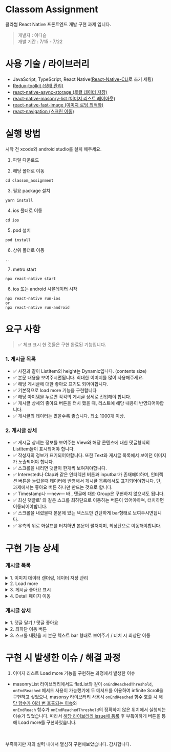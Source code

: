 # Classom Assignment

클라썸 React Native 프론트엔드 개발 구현 과제 입니다.

> 개발자 : 이다슬<br>
> 개발 기간 : 7/15 - 7/22

# 사용 기술 / 라이브러리

- JavaScript, TypeScript, React Native([React-Native-CLI](https://reactnative.dev/docs/environment-setup)로 초기 세팅)
- [Redux-toolkit (상태 관리)](https://redux-toolkit.js.org/)
- [react-native-async-storage (로컬 데이터 저장)](https://reactnative.dev/docs/asyncstorage)
- [react-native-masonry-list (이미지 리스트 레이아웃)](https://github.com/hyochan/react-native-masonry-list#readme)
- [react-native-fast-image (이미지 로딩 최적화)](https://github.com/DylanVann/react-native-fast-image#readme)
- [react-navigation (스크린 이동)](https://reactnavigation.org/docs/getting-started/)

# 실행 방법

시작 전 xcode와 android studio를 설치 해주세요.

1. 파일 다운로드

2. 해당 폴더로 이동

```
cd classom_assignment
```

3. 필요 package 설치

```
yarn install
```

4. ios 폴더로 이동

```
cd ios
```

5. pod 설치

```
pod install
```

6. 상위 폴더로 이동

```
..
```

7. metro start

```
npx react-native start
```

6. ios 또는 android 시뮬레이터 시작

```
npx react-native run-ios
or
npx react-native run-android
```

# 요구 사항

> ✅ 체크 표시 한 것들은 구현 완료된 기능입니다.

### 1. 게시글 목록

- ✅ 사진과 같이 ListItem의 height는 Dynamic입니다. (contents size)
- ✅ 본문 내용을 보여주시면됩니다. 최대한 이미지를 많이 사용해주세요.
- ✅ 해당 게시글에 대한 좋아요 표기도 되어야합니다.
- ✅ 기본적으로 load more 기능을 구현합니다
- ✅ 해당 아이템을 누르면 각각의 게시글 상세로 진입해야 합니다.
- ✅ 게시글 상세의 좋아요 버튼을 터치 했을 때, 리스트에 해당 내용이 반영되어야합니다.
- ✅ 게시글의 데이터는 많을수록 좋습니다. 최소 1000개 이상.

### 2. 게시글 상세

- ✅ 게시글 상세는 정보를 보여주는 View와 해당 콘텐츠에 대한 댓글형식의 ListItem들이 표시되어야 합니다.
- ✅ 작성자의 정보가 표기되어야합니다. 또한 Text와 게시글 목록에서 보이던 이미지가 노출되어야 합니다.
- ✅ 스크롤을 내리면 댓글이 한개씩 보여져야합니다.
- ✅ Interested나 Clap과 같은 인터렉션 버튼과 inputbar가 존재해야하며, 인터렉션 버튼을 눌렀을때 데이터에 반영해서 게시글 목록에서도 표기되어야합니다. 단, 과제에서는 좋아요 버튼 하나만 만드는 것으로 합니다.
- ✅ Timestamp나 —new— 바 , 댓글에 대한 Group은 구현하지 않으셔도 됩니다.
- ✅ 최신 댓글로' 와 같은 스크롤 최하단으로 이동하는 버튼이 있어야하며, 터치하면 이동되어야합니다.
- ✅ 스크롤을 내렸을때 본문에 있는 텍스트만 간단하게 bar형태로 보여주시면됩니다.
- ✅ 우측의 위로 화살표를 터치하면 본문이 펼쳐지며, 최상단으로 이동해야합니다.

# 구현 기능 상세

### 게시글 목록

<details>
<summary>1. 이미지 데이터 렌더링, 데이터 저장 관리</summary>

- Redux toolkit store와 AsyncStorage 이용

  이미지는 unsplash의 오픈 API를 이용했습니다. 받은 데이터를 리덕스 스토어 저장을 하고, 저장된 스토어의 값을 렌더링 해주었습니다. 앱이 reload시에도 데이터를 유지 시키기 위해 `AsyncStorage`를 이용해서 스토어에 저장된 값과 동기화 시켜주었습니다.
  따라서 첫 렌더링 시 `AsyncStorage`의 값이 비었다면 API로 받아온 데이터 값을 저장해주었고, `AsyncStorage`의 값이 있다면 `AsyncStorage`의 값을 가져와서 리덕스 스토어를 업데이트 시켜주었습니다.

- Redux store와 AsyncStorage에 저장한 state들

  `imagelist info`와 `page number`를 저장했습니다. image list에 좋아요, 댓글들, 댓글의 좋아요의 이벤트들이 실행될 때마다 값을 store에 저장하고 AsyncStorage에 동기화 시켜주었습니다. page number를 저장한 이유는, 추가적으로 더 불러온 image list에 좋아요를 하거나 댓글을 달았을 때 추가된 리스트들까지 store와 AsyncStorage에 저장되기 때문에 re-load시 추가적으로 더 불러온 리스트들까지 화면에 보여지게 됩니다. 그 다음 page의 데이터를 추가적으로 더 불러오기 위해서는 page의 값도 저장을 해야 했습니다.
  </details>

<details>
<summary>2. Load more</summary>

- page number를 통한 버튼 onPress 이벤트 시, imagelist 데이터 업데이트

위에서 저장한 page number를 통해, Home Screen에 있는 해당 image list의 최하단의 아이콘을 클릭 시, 해당 page의 값을 받아오고, 그 값을 기존의 imageList에 추가해주었습니다.

</details>
<details>
<summary>3. 게시글 좋아요 표시</summary>

- `isBookmarked:boolean` 의 데이터 형식을 만들어, 첫 렌더링 시 해당 key와 value를 기존 받아온 데이터에 추가해주었습니다. image list에 있는 좋아요 버튼을 클릭할 때마다 값을 업데이트 하여 redux store와 AsyncStorage에 함께 업데이트 해주었습니다.

</details>

<details>
<summary>4. Detail 페이지 이동</summary>

- `react-navigation`을 이용해 해당 image를 클릭 시 DetailScreen이라는 Stack.Screen으로 이동할 수 있게 했습니다. 필요한 데이터 값은 navigation의 props로 전달해준 뒤 DetailScreen에서 렌더링 해주었습니다.
</details>

### 게시글 상세

<details>
<summary> 1. 댓글 달기 / 댓글 좋아요</summary>

- DetailScreen에서 TextInput에 onChangeText 이벤트를 통해 해당 input의 값을 setState 해주고, submit 할 때와 좋아요 아이콘을 누를 때마다 리덕스 스토어와 AsyncStorage를 업데이트 시켜주었습니다.
</details>

<details>
<summary>2. 최하단 이동 버튼</summary>

- FlatList의 onScroll 이벤트에 contentOffset.y의 값을 통해 스크롤이 된 정도의 여부를 isShowingBtn이라는 state를 통해 업데이트 시켜주었습니다. 이 state를 통해 스크롤이 어느 정도 되었다면 이 버튼을 보여주었고 버튼 클릭 시 `scrollToEnd()` 메서드를 이용해 최하단으로 이동 시켰습니다.
</details>

<details>
<summary> 3. 스크롤 내렸을 시 본문 텍스트 bar 형태로 보여주기 / 터치 시 최상단 이동</summary>

- FlatList의 onScroll 이벤트에 `contentSize.height - layoutMeasurement.height - headerHeight < contentOffset.y`를 통해 본문의 게시글이 화면에서 안보이게 되는 스크롤의 위치를 계산한 뒤 isContentsShowing이라는 state를 각 스크롤 위치에 따라 업데이트 시켜준 뒤 본문 텍스트 bar를 보여주었습니다.
</details>

# 구현 시 발생한 이슈 / 해결 과정

1. 이미지 리스트 Load more 기능을 구현하는 과정에서 발생한 이슈

- masonryList 라이브러리에서도 flatList와 같이 `onEndReachedThreshold`, `onEndReached` 메서드 사용이 가능했기에 두 메서드를 이용하여 infinite Scroll을 구현하고 싶었으나,
  masonsy 라이브러리 사용시 `onEndReached` 함수 호출 시 [해당 함수가 여러 번 호출되는 이슈](https://github.com/hyochan/react-native-masonry-list/issues/11)와 <br />
  `onEndReach` 함수가 `onEndReachedThreshold`의 정확하지 않은 위치에서 실행되는 이슈가 있었습니다. 따라서 [해당 라이브러리 issue에 등록](https://github.com/hyochan/react-native-masonry-list/issues/41) 후 부득이하게 버튼을 통해 Load more를 구현하였습니다.
  <br>
  <br>
  <br>

부족하지만 저의 실력 내에서 열심히 구현해보았습니다. 감사합니다.
